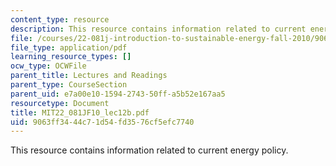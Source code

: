 ```yaml
---
content_type: resource
description: This resource contains information related to current energy policy.
file: /courses/22-081j-introduction-to-sustainable-energy-fall-2010/9063ff3444c71d54fd3576cf5efc7740_MIT22_081JF10_lec12b.pdf
file_type: application/pdf
learning_resource_types: []
ocw_type: OCWFile
parent_title: Lectures and Readings
parent_type: CourseSection
parent_uid: e7a00e10-1594-2743-50ff-a5b52e167aa5
resourcetype: Document
title: MIT22_081JF10_lec12b.pdf
uid: 9063ff34-44c7-1d54-fd35-76cf5efc7740
---
```

This resource contains information related to current energy policy.

